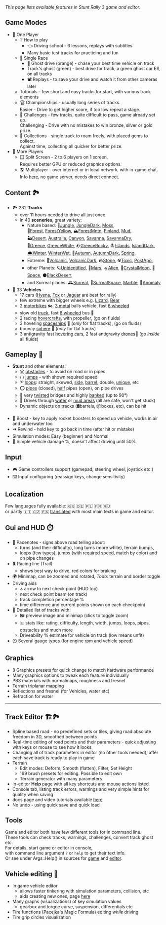 _This page lists available features in Stunt Rally 3 game and editor._  

## Game Modes

- 👤 One Player
  - ❔ How to play
    - 👈 Driving school - 6 lessons, replays with subtitles
    - Many basic test tracks for practicing and fun
  - 🏁 Single Race
    - 👻 Ghost drive (orange) - chase your best time vehicle on track
    - Track's ghost (green) - best drive for track, a green ghost car ES, on all tracks
    - 📽️ Replays - to save your drive and watch it from other cameras later
  - Tutorials - few short and easy tracks for start, with various track elements
  - 🏆 Championships - usually long series of tracks.  
    Easier - Drive to get higher score, if too low repeat a stage.
  - 🥇 Challenges - few tracks, quite difficult to pass, game already set up.  
    Challenging - Drive with no mistakes to win bronze, silver or gold prize.
  - 💎 Collections - single track to roam freely, with placed gems to collect.  
    Against time, collecting all quicker for better prize.
- 👥 More Players
  - 🪟 Split Screen - 2 to 6 players on 1 screen.  
  Requires better GPU or reduced graphics options.
  - 🌎 Multiplayer - over internet or in local network, with in-game chat.  
  Info [here](Multiplayer.md), no game server, needs direct connect.

## Content 🏞️

- 🏞️ 232 **Tracks**
  - over 11 hours needed to drive all just once
  - in 40 **sceneries**, great variety:
    - Nature based:
    🌳[Jungle](https://stuntrally.tuxfamily.org/tracks3?id=Jng13-Tropic), [JungleDark](https://stuntrally.tuxfamily.org/tracks3?id=Jng20-JungleMaze), [Moss](https://stuntrally.tuxfamily.org/tracks3?id=Mos6-TaraMosses),  
    🌲[Forest](https://stuntrally.tuxfamily.org/tracks3?id=For3-Snail), [ForestYellow](https://stuntrally.tuxfamily.org/tracks3?id=For7-Blur), 🏔️[ForestMntn](https://stuntrally.tuxfamily.org/tracks3?id=For12-HighPeaks), [Finland](https://stuntrally.tuxfamily.org/tracks3?id=Fin3-TreeTops), [Mud](https://stuntrally.tuxfamily.org/tracks3?id=Mud3-Mudlake),  
    🏜️[Desert](https://stuntrally.tuxfamily.org/tracks3?id=Des1-Dunes), [Australia](https://stuntrally.tuxfamily.org/tracks3?id=Aus5-TopTwist), [Canyon](https://stuntrally.tuxfamily.org/tracks3?id=Can2-CanyonRun), [Savanna](https://stuntrally.tuxfamily.org/tracks3?id=Sav4-Hills), [SavannaDry](https://stuntrally.tuxfamily.org/tracks3?id=Sav15-Scorpio),  
    🌴[Greece](https://stuntrally.tuxfamily.org/tracks3?id=Grc2-Coast), [GreeceWhite](https://stuntrally.tuxfamily.org/tracks3?id=Grc8-SlopeCity), 🪨[GreeceRocky](https://stuntrally.tuxfamily.org/tracks3?id=Grc13-YeleyStunts), 🏝️[Islands](https://stuntrally.tuxfamily.org/tracks3?id=Isl19-Shocacosh), [IslandDark](https://stuntrally.tuxfamily.org/tracks3?id=Isl5-Shore),  
    🌨️[Winter](https://stuntrally.tuxfamily.org/tracks3?id=Wnt15-SkiJump), [WinterWet](https://stuntrally.tuxfamily.org/tracks3?id=Wnt2-Wet), 🍁[Autumn](https://stuntrally.tuxfamily.org/tracks3?id=Atm1-Autumn), [AutumnDark](https://stuntrally.tuxfamily.org/tracks3?id=Atm4-Scary), [Spring](https://stuntrally.tuxfamily.org/tracks3?id=Spr1-Rise),
    - Extreme: 🌋[Volcanic](https://stuntrally.tuxfamily.org/tracks3?id=Vlc2-Volcanic), [VolcanicDark](https://stuntrally.tuxfamily.org/tracks3?id=Vlc9-Craters), 🪨[Stone](https://stuntrally.tuxfamily.org/tracks3?id=Stn2-UltraFrenzy), ☢️[Toxic](https://stuntrally.tuxfamily.org/tracks3?id=Tox1-Radioactive), [PostApo](https://stuntrally.tuxfamily.org/tracks3?id=Apo1-TarFields), 
    - other Planets: 🪐[Unidentified](https://stuntrally.tuxfamily.org/tracks3?id=Uni4-Pipeline), 🔴[Mars](https://stuntrally.tuxfamily.org/tracks3?id=Mrs1-Mars), 🛸[Alien](https://stuntrally.tuxfamily.org/tracks3?id=Aln2-Freefall), 💎[CrystalMoon](https://stuntrally.tuxfamily.org/tracks3?id=Cry5-CrystalIslands), 🌌[Space](https://stuntrally.tuxfamily.org/tracks3?id=Spc2-SpaceMine), ⚫[BlackDesert](https://stuntrally.tuxfamily.org/tracks3?id=Blk1-Darkness)
    - and Surreal places: 🕰️[Surreal](https://stuntrally.tuxfamily.org/tracks3?id=Sur1-Surreal), 🔮[SurrealSpace](https://stuntrally.tuxfamily.org/tracks3?id=Sur5-FreshBreeze), [Marble](https://stuntrally.tuxfamily.org/tracks3?id=Mar3-Plateaus), 🫧[Anomaly](https://stuntrally.tuxfamily.org/tracks3?id=Ano3-Oversize)
- 🚗 33 **Vehicles**
  - 17 cars ([Hyena](https://stuntrally.tuxfamily.org/cars?id=HI), [Fox](https://stuntrally.tuxfamily.org/cars?id=ES) or [Jaguar](https://stuntrally.tuxfamily.org/cars?id=SX) are best for rally)
  - few extreme with bigger wheels e.g. [Lizard](https://stuntrally.tuxfamily.org/cars?id=TU), [Bear](https://stuntrally.tuxfamily.org/cars?id=UV)  
  - 2 [motorbikes](https://stuntrally.tuxfamily.org/cars?id=BE) 🏍️, [3 metal](https://stuntrally.tuxfamily.org/cars?id=3B) balls vehicle, fast [6 wheeled](https://stuntrally.tuxfamily.org/cars?id=U6)
  - slow old [truck](https://stuntrally.tuxfamily.org/cars?id=OT), fast [8 wheeled](https://stuntrally.tuxfamily.org/cars?id=U8) bus 🚌
  - 2 racing [hovercrafts](https://stuntrally.tuxfamily.org/cars?id=H2), with propeller, (go on fluids)
  - 3 hovering [spaceships](https://stuntrally.tuxfamily.org/cars?id=V2) 🚀 (*only* for flat tracks), (go on fluids)
  - bouncy [sphere](https://stuntrally.tuxfamily.org/cars?id=O) 🔘 (*only* for flat tracks)
  - 3 antigravity fast [hovering cars](https://stuntrally.tuxfamily.org/cars?id=R3), 2 fast antigravity [drones](https://stuntrally.tuxfamily.org/cars?id=Q3)🔹 (go *inside* all fluids)

## Gameplay 🏁

- **Stunt** and other elements:
  - ⛒ [obstacles](https://stuntrally.tuxfamily.org/tracks3?id=Can5-Obstacles) - to avoid on road or in pipes
  - / \ [jumps](https://stuntrally.tuxfamily.org/tracks3?id=Des7-CrossJumps) - with shown required speed
  - ➰ [loops](https://stuntrally.tuxfamily.org/tracks3?id=Sav3-Loops): straight, skewed, [side](https://stuntrally.tuxfamily.org/tracks3?id=Grc13-YeleyStunts), [barrel](https://stuntrally.tuxfamily.org/tracks3?id=Mos5-Factory), double, [unique](https://stuntrally.tuxfamily.org/tracks3?id=Spc3-HyperLoops), etc
  - ⭕ [pipes](https://stuntrally.tuxfamily.org/tracks3?id=Sav6-PipeCrazy) (closed), [half](https://stuntrally.tuxfamily.org/tracks3?id=Grc6-Halfpipes) pipes (open), on pipe drives
  - 🔀 very [twisted](https://stuntrally.tuxfamily.org/tracks3?id=Apo1-TarFields) bridges and highly [banked](https://stuntrally.tuxfamily.org/tracks3?id=Can2-CanyonRun) (up to 90°)
  - 🌊 Drives through [water](https://stuntrally.tuxfamily.org/tracks3?id=Isl3-Islands) or [mud areas](https://stuntrally.tuxfamily.org/tracks3?id=Jng16-MudBath) (all are safe, won't get stuck)
  - Dynamic objects on tracks (🛢️barrels, 📦boxes, etc), can be hit  
  &nbsp;
- 💨 Boost - key to apply rocket boosters to speed up vehicle, works in air and underwater too
- ⏪ Rewind - hold key to go back in time (after hit or mistake)
- Simulation modes: Easy (beginner) and Normal
- 🔨 Simple vehicle damage %, doesn't affect driving until 50%

## Input

- 🎮 Game controllers support (gamepad, steering wheel, joystick etc.)
- ⌨️ Input configuring (reassign keys, change sensitivity)

## Localization

Few languages fully available: 🇬🇧 🇩🇪 🇵🇱 🇫🇷 🇷🇺  
or partly 🇮🇹 🇨🇿 🇪🇸 [translated](https://hosted.weblate.org/projects/stunt-rally-3/stunt-rally-3/#translations) with most main texts in game and editor.

## Gui and HUD ⏱️

- 🚦 Pacenotes - signs above road telling about:
  - turns (and their difficulty), long turns (more white), terrain bumps,
  - loops (few types), jumps (with required speed, match by color) and on pipe changes
- 🎗️ Racing line (Trail)
  - shows best way to drive, red colors for braking
- 🌍 Minimap, can be zoomed and rotated, _Todo:_ terrain and border toggle
- Driving aids
  - 🔝 arrow to next check point (HUD top)
  - next check point beam (on track)
  - track completion percentage %
  - time difference and current points shown on each checkpoint
- 📃 Detailed list of tracks with:
  - 🖼️ preview image and minimap (click to toggle zoom)
  - 📊 stats like: rating, difficulty, length, width, jumps, loops, pipes, obstacles and much more
  - Driveability % estimate for vehicle on track (low means unfit)
- ⏲️ Several gauge types (for engine rpm and vehicle speed)

## Graphics

- 8 Graphics presets for quick change to match hardware performance
- Many graphics options to tweak each feature individually
- PBS materials with normalmaps, roughness and fresnel
- Terrain triplanar mapping
- Reflections and fresnel (for Vehicles, water etc)
- Refraction for water

------------------------------------------------------------------------------

## Track Editor 🏗️🏞️

- Spline based road - no predefined sets or tiles, giving road absolute freedom in 3D, smoothed between points
- Real-time editing of road points and their parameters - quick adjusting with keys or mouse to see how it looks
- Changing all of track parameters in editor (no other tools needed), after each save track is ready to play in game
- Terrain
  - Edit modes: Deform, Smooth (flatten), Filter, Set Height
  - 169 brush presets for editing. Possible to edit own
  - Terrain generator with many parameters
- In-editor **Help** page with all key shortcuts and mouse actions listed
- Console tab, listing track errors, warnings and very simple hints for quality when saving
- docs page and video tutorials available [here](Editor.md)
- No undo - using quick save and quick load

## Tools

Game and editor both have few different tools for in command line.  
These tools can check tracks, warnings, challenges, convert track ghost etc.  
For details, start game or editor in console,  
with command line argument `?` or `help` to get their text info.  
Or see under Args::Help() in sources for [game](../src/game/SceneInit.cpp) and [editor](../src/editor/SceneInit.cpp).

## Vehicle editing 🚗

- In game vehicle editor
  - allows faster tinkering with simulation parameters, collision, etc
  - aids creating new ones, page [here](VehicleEditing.md)
- Many graphs (visualizations) of key simulation values
  - gearbox and torque curve, suspension, differentials etc
- Tire functions (Pacejka's Magic Formula) editing _while_ driving
- Tire grip circles visualization
